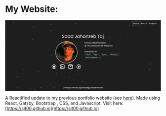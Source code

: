 # My Website:
<p align="center"><img align="center" src="./Preview.PNG" title="Preview" alt="Preview" /></p>

A Reactified update to my previous portfolio website (see [here](https://sjt00.github.io/PrevSite/)). 
Made using React, Gatsby, Bootstrap , CSS, and Javascript.
Visit here: [https://sjt00.github.io](https://sjt00.github.io)
